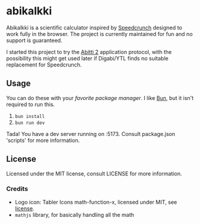 # abikalkki

Abikalkki is a scientific calculator inspired by [Speedcrunch](https://speedcrunch.org) designed to work fully in the browser. The project is currently maintained for fun and no support is guaranteed.

I started this project to try the [Abitti 2](https://abitti.net/abitti-2-apps.html) application protocol, with the possibility this might get used later if Digabi/YTL finds no suitable replacement for Speedcrunch.

## Usage

You can do these with your *favorite package manager*. I like [Bun](https://bun.sh), but it isn't required to run this.

1. `bun install`
2. `bun run dev`

Tada! You have a dev server running on :5173. Consult package.json 'scripts' for more information.

## License

Licensed under the MIT license, consult LICENSE for more information.

### Credits

- Logo icon: Tabler Icons math-function-x, licensed under MIT, see [license](https://tabler.io/license).
- `mathjs` library, for basically handling all the math